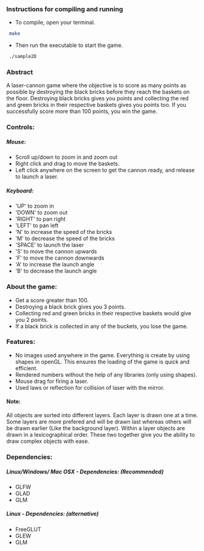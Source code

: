 ### Instructions for compiling and running

* To compile, open your terminal.
```bash
 make
```
* Then run the executable to start the game.
```bash
 ./sample2D
 ```

### Abstract
A laser-cannon game where the objective is to score as many points as possible by destroying the black bricks before they reach the baskets on the floor.
Destroying black bricks gives you points and collecting the red and green bricks in their respective baskets gives you points too.
If you successfully score more than 100 points, you win the game.

### Controls:

##### Mouse:
* Scroll up/down to zoom in and zoom out
* Right click and drag to move the baskets.
* Left click anywhere on the screen to get the cannon ready, and release to launch a laser.

##### Keyboard:
* 'UP' to zoom in
* 'DOWN' to zoom out
* 'RIGHT' to pan right
* 'LEFT' to pan left
* 'N' to increase the speed of the bricks
* 'M' to decrease the speed of the bricks
* 'SPACE' to launch the laser
* 'S' to move the cannon upwards
* 'F' to move the cannon downwards
* 'A' to increase the launch angle
* 'B' to decrease the launch angle


### About the game:

* Get a score greater than 100.
* Destroying a black brick gives you 3 points.
* Collecting red and green bricks in their respective baskets would give you 2 points.
* If a black brick is collected in any of the buckets, you lose the game.


### Features:

* No images used anywhere in the game. Everything is create by using shapes in openGL. This ensures the loading of the game is quick and efficient.
* Rendered numbers without the help of any libraries (only using shapes).
* Mouse drag for firing a laser.
* Used laws or reflection for collision of laser with the mirror.


#### Note:

All objects are sorted into different layers. Each layer is drawn one at a time. Some layers are more prefered and will be drawn last  whereas others will be drawn earlier (Like the background layer). Within a layer objects are drawn in a lexicographical order. These two together give you the ability to draw complex objects with ease.


### Dependencies:
##### Linux/Windows/ Mac OSX - Dependencies: (Recommended)
* GLFW
* GLAD
* GLM

##### Linux - Dependencies: (alternative)
* FreeGLUT
* GLEW
* GLM

